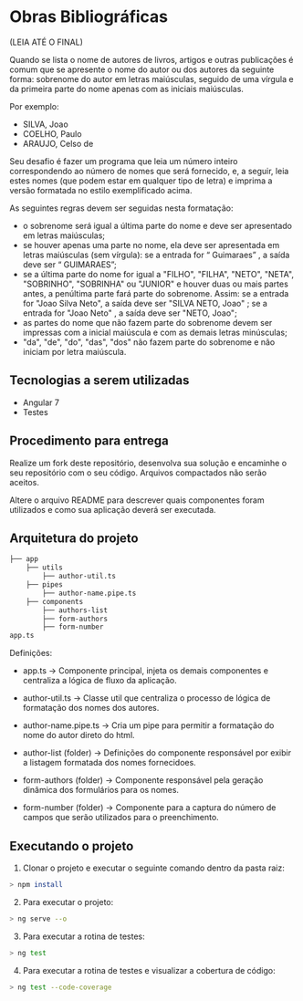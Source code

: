 # Obras Bibliográficas

(LEIA ATÉ O FINAL)

Quando se lista o nome de autores de livros, artigos e outras publicações é comum que se apresente o nome do autor ou dos autores da seguinte forma: sobrenome do autor em letras maiúsculas, seguido de uma vírgula e da primeira parte do nome apenas com as iniciais maiúsculas.

Por exemplo:
* SILVA, Joao
* COELHO, Paulo
* ARAUJO, Celso de

Seu desafio é fazer um programa que leia um número inteiro correspondendo ao número de nomes que será fornecido, e, a seguir, leia estes nomes (que podem estar em qualquer tipo de letra) e imprima a versão formatada no estilo exemplificado acima.

As seguintes regras devem ser seguidas nesta formatação:
* o sobrenome será igual a última parte do nome e deve ser apresentado em letras maiúsculas;
* se houver apenas uma parte no nome, ela deve ser apresentada em letras maiúsculas (sem vírgula): se a entrada for “ Guimaraes” , a saída deve ser “ GUIMARAES”;
* se a última parte do nome for igual a "FILHO", "FILHA", "NETO", "NETA", "SOBRINHO", "SOBRINHA" ou "JUNIOR" e houver duas ou mais partes antes, a penúltima parte fará parte do sobrenome. Assim: se a entrada for "Joao Silva Neto", a saída deve ser "SILVA NETO, Joao" ; se a entrada for "Joao Neto" , a saída deve ser "NETO, Joao";
* as partes do nome que não fazem parte do sobrenome devem ser impressas com a inicial maiúscula e com as demais letras minúsculas;
* "da", "de", "do", "das", "dos" não fazem parte do sobrenome e não iniciam por letra maiúscula.

## Tecnologias a serem utilizadas
* Angular 7
* Testes

## Procedimento para entrega
Realize um fork deste repositório, desenvolva sua solução e encaminhe o seu repositório com o seu código. Arquivos compactados não serão aceitos.

Altere o arquivo README para descrever quais componentes foram utilizados e como sua aplicação deverá ser executada.

## Arquitetura do projeto
```bash
├── app
    ├── utils
        ├── author-util.ts
    ├── pipes
        ├── author-name.pipe.ts
    ├── components
        ├── authors-list
        ├── form-authors
        ├── form-number
app.ts
```

Definições:

+ app.ts -> Componente principal, injeta os demais componentes e centraliza a lógica de fluxo da aplicação.

+ author-util.ts -> Classe util que centraliza o processo de lógica de formatação dos nomes dos autores.

+ author-name.pipe.ts -> Cria um pipe para permitir a formatação do nome do autor direto do html.

+ author-list (folder) -> Definições do componente responsável por exibir a listagem formatada dos nomes fornecidoes.

+ form-authors (folder) -> Componente responsável pela geração dinâmica dos formulários para os nomes.

+ form-number (folder) -> Componente para a captura do número de campos que serão utilizados para o preenchimento.

## Executando o projeto

1. Clonar o projeto e executar o seguinte comando dentro da pasta raiz:

```bash 
> npm install 
```

2. Para executar o projeto:

```bash 
> ng serve --o
```

3. Para executar a rotina de testes:

```bash 
> ng test 
```

4. Para executar a rotina de testes e visualizar a cobertura de código:

```bash 
> ng test --code-coverage
```